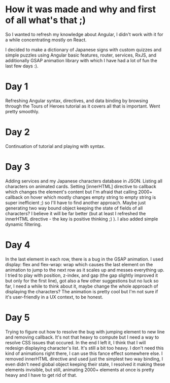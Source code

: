 # How it was made and why and first of all what's that ;)

So I wanted to refresh my knowledge about Angular, I didn't work with it for a while concentrating mostly on React.

I decided to make a dictionary of Japanese signs with custom quizzes and simple puzzles using Angular basic features, router, services, RxJS, and additionally GSAP animation library with which I have had a lot of fun the last few days :).

# Day 1

Refreshing Angular syntax, directives, and data binding by browsing through the Tours of Heroes tutorial as it covers all that is important. Went pretty smoothly.

# Day 2 

Continuation of tutorial and playing with syntax. 

# Day 3

Adding services and my Japanese characters database in JSON. Listing all characters on animated cards. Setting [innerHTML] directive to callback which changes the element's content but I'm afraid that calling 2000+ callback on hover which mostly changes empty string to empty string is super inefficient ;) so I'll have to find another approach. Maybe just generating two way bound object keeping the state of fields of all characters? I believe it will be far better (but at least I refreshed the innerHTML directive - the key is positive thinking ;) ). 
I also added simple dynamic filtering.

# Day 4

In the last element in each row, there is a bug in the GSAP animation. I used display: flex and flex-wrap: wrap which causes the last element on the animation to jump to the next row as it scales up and messes everything up. I tried to play with position, z-index, and gap (the gap slightly improved it but only for the first line), got also a few other suggestions but no luck so far, I need a while to think about it, maybe change the whole approach of displaying the characters? The animation is pretty cool but I'm not sure if it's user-friendly in a UX context, to be honest.

# Day 5

Trying to figure out how to resolve the bug with jumping element to new line and removing callback. It's not that heavy to compute but I need a way to resolve CSS issues that occured. In the end I left it, I think that I will redesign displaying character's list. It's still a bit too heavy. I don't need this kind of animations right there, I can use this fance effect somewhere else. I removed innerHTML directive and used just the simplest two way binding, I even didn't need global object keeping their state, I resolved it making these elements invisible, but still, animating 2000+ elements at once is pretty heavy and I have to get rid of that.